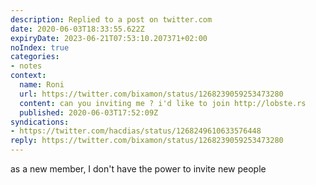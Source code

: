 ```yaml
---
description: Replied to a post on twitter.com
date: 2020-06-03T18:33:55.622Z
expiryDate: 2023-06-21T07:53:10.207371+02:00
noIndex: true
categories:
- notes
context:
  name: Roni
  url: https://twitter.com/bixamon/status/1268239059253473280
  content: can you inviting me ? i'd like to join http://lobste.rs
  published: 2020-06-03T17:52:09Z
syndications:
- https://twitter.com/hacdias/status/1268249610633576448
reply: https://twitter.com/bixamon/status/1268239059253473280
---
```


as a new member, I don't have the power to invite new people
